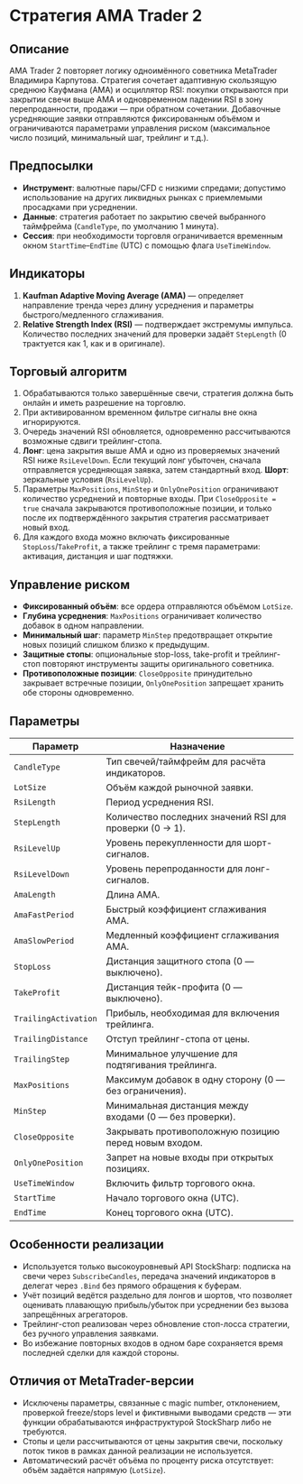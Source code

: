 # Стратегия AMA Trader 2

## Описание
AMA Trader 2 повторяет логику одноимённого советника MetaTrader Владимира Карпутова. Стратегия сочетает адаптивную скользящую среднюю Кауфмана (AMA) и осциллятор RSI: покупки открываются при закрытии свечи выше AMA и одновременном падении RSI в зону перепроданности, продажи — при обратном сочетании. Добавочные усредняющие заявки отправляются фиксированным объёмом и ограничиваются параметрами управления риском (максимальное число позиций, минимальный шаг, трейлинг и т.д.).

## Предпосылки
- **Инструмент**: валютные пары/CFD с низкими спредами; допустимо использование на других ликвидных рынках с приемлемыми просадками при усреднении.
- **Данные**: стратегия работает по закрытию свечей выбранного таймфрейма (`CandleType`, по умолчанию 1 минута).
- **Сессия**: при необходимости торговля ограничивается временным окном `StartTime`–`EndTime` (UTC) с помощью флага `UseTimeWindow`.

## Индикаторы
1. **Kaufman Adaptive Moving Average (AMA)** — определяет направление тренда через длину усреднения и параметры быстрого/медленного сглаживания.
2. **Relative Strength Index (RSI)** — подтверждает экстремумы импульса. Количество последних значений для проверки задаёт `StepLength` (0 трактуется как 1, как и в оригинале).

## Торговый алгоритм
1. Обрабатываются только завершённые свечи, стратегия должна быть онлайн и иметь разрешение на торговлю.
2. При активированном временном фильтре сигналы вне окна игнорируются.
3. Очередь значений RSI обновляется, одновременно рассчитываются возможные сдвиги трейлинг-стопа.
4. **Лонг**: цена закрытия выше AMA и одно из проверяемых значений RSI ниже `RsiLevelDown`. Если текущий лонг убыточен, сначала отправляется усредняющая заявка, затем стандартный вход. **Шорт**: зеркальные условия (`RsiLevelUp`).
5. Параметры `MaxPositions`, `MinStep` и `OnlyOnePosition` ограничивают количество усреднений и повторные входы. При `CloseOpposite = true` сначала закрываются противоположные позиции, и только после их подтверждённого закрытия стратегия рассматривает новый вход.
6. Для каждого входа можно включать фиксированные `StopLoss`/`TakeProfit`, а также трейлинг с тремя параметрами: активация, дистанция и шаг подтяжки.

## Управление риском
- **Фиксированный объём**: все ордера отправляются объёмом `LotSize`.
- **Глубина усреднения**: `MaxPositions` ограничивает количество добавок в одном направлении.
- **Минимальный шаг**: параметр `MinStep` предотвращает открытие новых позиций слишком близко к предыдущим.
- **Защитные стопы**: опциональные stop-loss, take-profit и трейлинг-стоп повторяют инструменты защиты оригинального советника.
- **Противоположные позиции**: `CloseOpposite` принудительно закрывает встречные позиции, `OnlyOnePosition` запрещает хранить обе стороны одновременно.

## Параметры
| Параметр | Назначение |
|----------|------------|
| `CandleType` | Тип свечей/таймфрейм для расчёта индикаторов. |
| `LotSize` | Объём каждой рыночной заявки. |
| `RsiLength` | Период усреднения RSI. |
| `StepLength` | Количество последних значений RSI для проверки (0 → 1). |
| `RsiLevelUp` | Уровень перекупленности для шорт-сигналов. |
| `RsiLevelDown` | Уровень перепроданности для лонг-сигналов. |
| `AmaLength` | Длина AMA. |
| `AmaFastPeriod` | Быстрый коэффициент сглаживания AMA. |
| `AmaSlowPeriod` | Медленный коэффициент сглаживания AMA. |
| `StopLoss` | Дистанция защитного стопа (0 — выключено). |
| `TakeProfit` | Дистанция тейк-профита (0 — выключено). |
| `TrailingActivation` | Прибыль, необходимая для включения трейлинга. |
| `TrailingDistance` | Отступ трейлинг-стопа от цены. |
| `TrailingStep` | Минимальное улучшение для подтягивания трейлинга. |
| `MaxPositions` | Максимум добавок в одну сторону (0 — без ограничения). |
| `MinStep` | Минимальная дистанция между входами (0 — без проверки). |
| `CloseOpposite` | Закрывать противоположную позицию перед новым входом. |
| `OnlyOnePosition` | Запрет на новые входы при открытых позициях. |
| `UseTimeWindow` | Включить фильтр торгового окна. |
| `StartTime` | Начало торгового окна (UTC). |
| `EndTime` | Конец торгового окна (UTC). |

## Особенности реализации
- Используется только высокоуровневый API StockSharp: подписка на свечи через `SubscribeCandles`, передача значений индикаторов в делегат через `.Bind` без прямого обращения к буферам.
- Учёт позиций ведётся раздельно для лонгов и шортов, что позволяет оценивать плавающую прибыль/убыток при усреднении без вызова запрещённых агрегаторов.
- Трейлинг-стоп реализован через обновление стоп-лосса стратегии, без ручного управления заявками.
- Во избежание повторных входов в одном баре сохраняется время последней сделки для каждой стороны.

## Отличия от MetaTrader-версии
- Исключены параметры, связанные с magic number, отклонением, проверкой freeze/stops level и фиктивными выводами средств — эти функции обрабатываются инфраструктурой StockSharp либо не требуются.
- Стопы и цели рассчитываются от цены закрытия свечи, поскольку поток тиков в рамках данной реализации не используется.
- Автоматический расчёт объёма по проценту риска отсутствует: объём задаётся напрямую (`LotSize`).
